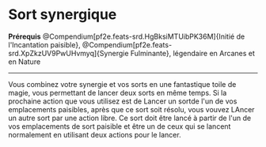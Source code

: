 # Sort synergique

<p><span><strong>Prérequis</strong> @Compendium[pf2e.feats-srd.HgBksiMTUibPK36M]{Initié de l'Incantation paisible}, @Compendium[pf2e.feats-srd.XpZkzUV9PwUHvmyq]{Synergie Fulminante}, légendaire en Arcanes et en Nature<br></span></p>
<hr>
<p>Vous combinez votre synergie et vos sorts en une fantastique toile de magie, vous permettant de lancer deux sorts en même temps. Si la prochaine action que vous utilisez est de Lancer un sortde l'un de vos emplacements paisibles, après que ce sort soit résolu, vous vouvez LAncer un autre sort par une action libre. Ce sort doit être lancé à partir de l'un de vos emplacements de sort paisible et être un de ceux qui se lancent normalement en utilisant deux actions pour le lancer.&nbsp;</p>